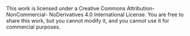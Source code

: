 This work is licensed under a Creative 
Commons Attribution- NonCommercial-
NoDerivatives 4.0 International License. 
You are free to share this work, but you 
cannot modify it, and you cannot use it 
for commercial purposes.
